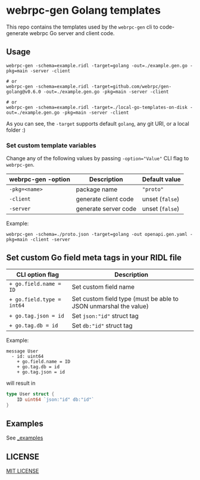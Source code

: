 webrpc-gen Golang templates
===============================

This repo contains the templates used by the `webrpc-gen` cli to code-generate
webrpc Go server and client code.


## Usage

```
webrpc-gen -schema=example.ridl -target=golang -out=./example.gen.go -pkg=main -server -client

# or 
webrpc-gen -schema=example.ridl -target=github.com/webrpc/gen-golang@v0.6.0 -out=./example.gen.go -pkg=main -server -client

# or
webrpc-gen -schema=example.ridl -target=./local-go-templates-on-disk -out=./example.gen.go -pkg=main -server -client
```

As you can see, the `-target` supports default `golang`, any git URI, or a local folder :)

### Set custom template variables
Change any of the following values by passing `-option="Value"` CLI flag to `webrpc-gen`.

| webrpc-gen -option   | Description                | Default value              |
|----------------------|----------------------------|----------------------------|
| `-pkg=<name>`        | package name               | `"proto"`                  |
| `-client`            | generate client code       | unset (`false`)            |
| `-server`            | generate server code       | unset (`false`)            |

Example:
```
webrpc-gen -schema=./proto.json -target=golang -out openapi.gen.yaml -pkg=main -client -server
```

## Set custom Go field meta tags in your RIDL file

| CLI option flag           | Description                                                      |
|---------------------------|------------------------------------------------------------------|
| `+ go.field.name = ID`    | Set custom field name                                            |
| `+ go.field.type = int64` | Set custom field type (must be able to JSON unmarshal the value) |
| `+ go.tag.json = id`      | Set `json:"id"` struct tag                                       |
| `+ go.tag.db = id`        | Set `db:"id"` struct tag                                         |

Example:
```ridl
message User
  - id: uint64
    + go.field.name = ID
    + go.tag.db = id
    + go.tag.json = id
```
will result in
```go
type User struct {
	ID uint64 `json:"id" db:"id"`
}
```

## Examples

See [_examples](./_examples)

## LICENSE

[MIT LICENSE](./LICENSE)
